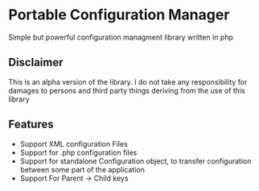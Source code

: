 # Portable Configuration Manager
Simple but powerful configuration managment library written in php

## Disclaimer
This is an alpha version of the library.
I do not take any responsibility for damages to persons and third party things deriving from the use of this library

## Features

- Support XML configuration Files
- Support for .php configuration files
- Support for standalone Configuration object, to transfer configuration between some part of the application
- Support For Parent -> Child keys